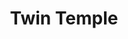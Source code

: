 ---
layout: post
category: concert
title: Twin Temple
artists: 
- Twin Temple
place: 
- Point Éphémère
country: France
city: Paris
---